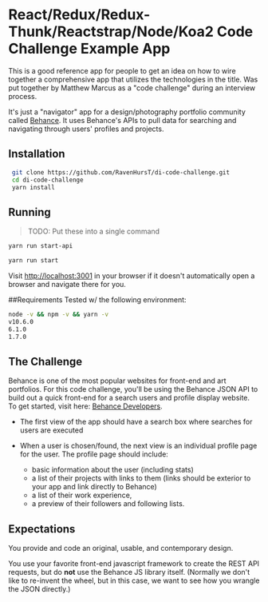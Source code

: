 # React/Redux/Redux-Thunk/Reactstrap/Node/Koa2 Code Challenge Example App

This is a good reference app for people to get an idea on how to wire together a comprehensive app that utilizes the technologies in the title.  Was put together by Matthew Marcus as a "code challenge" during an interview process.

It's just a "navigator" app for a design/photography portfolio community called [Behance](https://www.behance.net).  It uses Behance's APIs to pull data for searching and navigating through users' profiles and projects.

## Installation
```bash
 git clone https://github.com/RavenHursT/di-code-challenge.git
 cd di-code-challenge
 yarn install
```

## Running
> TODO: Put these into a single command
```bash
yarn run start-api
```
```bash
yarn run start
```

Visit [http://localhost:3001](http://localhost:3001) in your browser if it doesn't automatically open a browser and navigate there for you.

##Requirements
Tested w/ the following environment:
```bash
node -v && npm -v && yarn -v
v10.6.0
6.1.0
1.7.0
```

## The Challenge

Behance is one of the most popular websites for front-end and art portfolios.  For this code challenge, you'll be using the Behance JSON API to build out a quick front-end for a search users and profile display website.  To get started, visit here: [Behance Developers](https://www.behance.net/dev).

- The first view of the app should have a search box where searches for users are executed
- When a user is chosen/found, the next view is an individual profile page for the user. The profile page should include:

	- basic information about the user (including stats)
	- a list of their projects with links to them (links should be exterior to your app and link directly to Behance)
	- a list of their work experience,
	- a preview of their followers and following lists.

## Expectations

You provide and code an original, usable, and contemporary design.

You use your favorite front-end javascript framework to create the REST API requests, but do **not** use the Behance JS library itself. (Normally we don't like to re-invent the wheel, but in this case, we want to see how you wrangle the JSON directly.)
